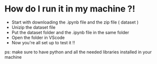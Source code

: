 # How do I run it in my machine ?!

- Start with downloading the .ipynb file and the zip file ( dataset )
- Unizip the dataset file
- Put the dataset folder and the .ipynb file in the same folder
- Open the folder in VScode
- Now you're all set up to test it !!

ps: make sure to have python and all the needed libraries installed in your machine
